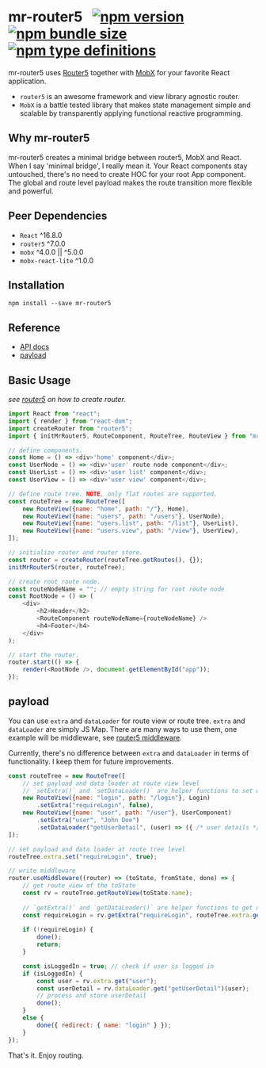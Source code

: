 # mr-router5 &nbsp; [![npm version](https://img.shields.io/npm/v/mr-router5)](https://www.npmjs.com/package/mr-router5) [![npm bundle size](https://img.shields.io/bundlephobia/min/mr-router5)](https://bundlephobia.com/result?p=mr-router5) [![npm type definitions](https://img.shields.io/npm/types/mr-router5)](https://www.npmjs.com/package/mr-router5)

mr-router5 uses [Router5](https://router5.js.org) together with [MobX](https://mobx.js.org) for your favorite React application.

- `router5` is an awesome framework and view library agnostic router.
- `MobX` is a battle tested library that makes state management simple and scalable by transparently applying functional reactive programming.


## Why mr-router5

mr-router5 creates a minimal bridge between router5, MobX and React. When I say 'minimal bridge', I really mean it. Your React components stay untouched, there's no need to create HOC for your root App component. The global and route level payload makes the route transition more flexible and powerful.


## Peer Dependencies

- `React` ^16.8.0
- `router5` ^7.0.0
- `mobx` ^4.0.0 || ^5.0.0
- `mobx-react-lite` ^1.0.0


## Installation
`npm install --save mr-router5`


## Reference

- [API docs](https://pzmosquito.github.io/mr-router5/)
- [payload](#payload)


## Basic Usage

*see [router5](https://router5.js.org/guides/defining-routes#adding-routes) on how to create router.*

```js
import React from "react";
import { render } from "react-dom";
import createRouter from "router5";
import { initMrRouter5, RouteComponent, RouteTree, RouteView } from "mr-router5";

// define components.
const Home = () => <div>'home' component</div>;
const UserNode = () => <div>'user' route node component</div>;
const UserList = () => <div>'user list' component</div>;
const UserView = () => <div>'user view' component</div>;

// define route tree. NOTE, only flat routes are supported.
const routeTree = new RouteTree([
    new RouteView({name: "home", path: "/"}, Home),
    new RouteView({name: "users", path: "/users"}, UserNode),
    new RouteView({name: "users.list", path: "/list"}, UserList),
    new RouteView({name: "users.view", path: "/view"}, UserView),
]);

// initialize router and router store.
const router = createRouter(routeTree.getRoutes(), {});
initMrRouter5(router, routeTree);

// create root route node.
const routeNodeName = ""; // empty string for root route node
const RootNode = () => (
    <div>
        <h2>Header</h2>
        <RouteComponent routeNodeName={routeNodeName} />
        <h4>Footer</h4>
    </div>
);

// start the router.
router.start(() => {
    render(<RootNode />, document.getElementById("app"));
});
```

<a name="payload"></a>
## payload

You can use `extra` and `dataLoader` for route view or route tree. `extra` and `dataLoader` are simply JS Map. There are many ways to use them, one example will be middleware, see [router5 middleware](https://router5.js.org/advanced/middleware).

Currently, there's no difference between `extra` and `dataLoader` in terms of functionality. I keep them for future improvements.

```js
const routeTree = new RouteTree([
    // set payload and data loader at route view level
    // `setExtra()` and `setDataLoader()` are helper functions to set data cascadingly.
    new RouteView({name: "login", path: "/login"}, Login)
        .setExtra("requireLogin", false),
    new RouteView({name: "user", path: "/user"}, UserComponent)
        .setExtra("user", "John Doe")
        .setDataLoader("getUserDetail", (user) => ({ /* user details */ }))
]);

// set payload and data loader at route tree level
routeTree.extra.set("requireLogin", true);

// write middleware
router.useMiddleware((router) => (toState, fromState, done) => {
    // get route view of the toState
    const rv = routeTree.getRouteView(toState.name);
    
    // `getExtra()` and `getDataLoader()` are helper functions to get data with optional default value.
    const requireLogin = rv.getExtra("requireLogin", routeTree.extra.get("requireLogin"));
    
    if (!requireLogin) {
        done();
        return;
    }

    const isLoggedIn = true; // check if user is logged in
    if (isLoggedIn) {
        const user = rv.extra.get("user");
        const userDetail = rv.dataLoader.get("getUserDetail")(user);
        // process and store userDetail
        done();
    }
    else {
        done({ redirect: { name: "login" } });
    }
});
```

That's it. Enjoy routing.
